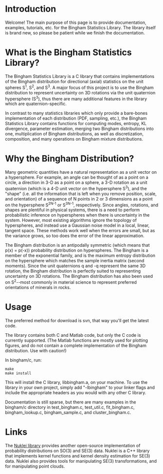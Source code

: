 # Introduction #

Welcome!  The main purpose of this page is to provide documentation, examples, tutorials, etc. for the Bingham Statistics Library.  The library itself is brand new, so please be patient while we finish the documentation.


# What is the Bingham Statistics Library? #

The Bingham Statistics Library is a C library that contains implementations of the Bingham distribution for directional (axial) statistics on the unit spheres S<sup>1</sup>, S<sup>2</sup>, and S<sup>3</sup>.  A major focus of this project is to use the Bingham distribution to represent uncertainty on 3D rotations via the unit quaternion hypersphere (S<sup>3</sup>), thus there are many additional features in the library which are quaternion-specific.

In contrast to many statistics libraries which only provide a bare-bones implementation of each distribution (PDF, sampling, etc.), the Bingham Statistics Library contains functions for computing modes, entropy, KL divergence, parameter estimation, merging two Bingham distributions into one, multiplication of Bingham distributions, as well as discretization, composition, and many operations on Bingham mixture distributions.


# Why the Bingham Distribution? #

Many geometric quantities have a natural representation as a unit vector on a hypersphere. For example, an angle can be thought of as a point on a circle, a direction in 3-D as a point on a sphere, a 3-D rotation as a unit quaternion (which is a 4-D unit vector on the hypersphere S<sup>3</sup>), and the "shape" (i.e. all the information that is left when you remove position, scale, and orientation) of a sequence of N points in 2 or 3 dimensions as a point on the hypersphere S<sup>2N-1</sup> or S<sup>3N-1</sup>, respectively. Since angles, rotations, and shapes are plentiful in physical systems, there is a need to perform probabilistic inference on hyperspheres when there is uncertainty in the system. However, most existing algorithms ignore the topology of hyperspheres, and instead use a Gaussian noise model in a local, linear, tangent space. These methods work well when the errors are small, but as the variance grows, so too does the error of the linear approximation.

The Bingham distribution is an antipodally symmetric (which means that p(x) = p(-x)) probability distribution on hyperspheres.  The Bingham is a member of the exponential family, and is the maximum entropy distribution on the hypersphere which matches the sample inertia matrix (second moments).  Since the unit quaternions q and -q represent the same 3D rotation, the Bingham distribution is perfectly suited to representing uncertainty on 3D rotations.  The Bingham distribution has also been used on S<sup>2</sup>--most commonly in material science to represent preferred orientations of minerals in rocks.


# Usage #

The preferred method for download is svn, that way you'll get the latest code.

The library contains both C and Matlab code, but only the C code is currently supported.  (The Matlab functions are mostly used for plotting figures, and do not contain a complete implementation of the Bingham distribution.  Use with caution!)

In bingham/c, run:

```
make
make install
```

This will install the C library, libbingham.a, on your machine.  To use the library in your own project, simply add "-lbingham" to your linker flags and include the appropriate headers as you would with any other C library.

Documentation is still sparse, but there are many examples in the bingham/c directory in test\_bingham.c, test\_util.c, fit\_bingham.c, bingham\_lookup.c, bingham\_sample.c, and cluster\_bingham.c.



# Links #

The [Nuklei library](http://nuklei.sourceforge.net/) provides another open-source implementation of probability distributions on SO(3) and SE(3) data.  Nuklei is a C++ library that implements kernel functions and kernel density estimation for SE(3) data. Nuklei also provides tools for manipulating SE(3) transformations, and for manipulating point clouds.